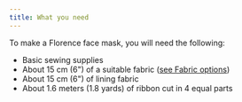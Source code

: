 ```yaml
---
title: What you need
---
```


To make a Florence face mask, you will need the following:

- Basic sewing supplies
- About 15 cm (6") of a suitable fabric ([see Fabric options](/docs/patterns/florence/fabric/))
- About 15 cm (6") of lining fabric
- About 1.6 meters (1.8 yards) of ribbon cut in 4 equal parts

